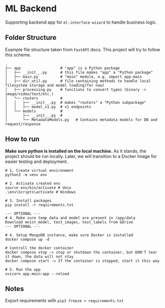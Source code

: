 # ML Backend
Supporting backend app for `ml-interface-wizard` to handle business logic.


## Folder Structure
Example file structure taken from `FastAPI` docs. This project will try to follow this scheme. 

```
.
├── app                  # "app" is a Python package
│   ├── __init__.py      # this file makes "app" a "Python package"
│   ├── main.py          # "main" module, e.g. import app.main
│   ├── dir_util.py      # file containing methods to handle local filesystem storage and model loading(for now)
│   ├── processing.py    # functions to convert types (binary -> image/video/text/etc.)
│   └── routers          # 
│   │   ├── __init__.py  # makes "routers" a "Python subpackage"
│   │   ├── model_v1.py  # v1 endpoints
│   └── models           # 
│       ├── __init__.py  # 
│       └── MetadataModels.py   # Contains metadata models for DB and request/response 
```

## How to run
**Make sure python is installed on the local machine.**
As it stands, the project should be run locally. Later, we will transition to a Docker Image for easier testing and deployment.

```
# 1. Create virtual environment
python3 -m venv env

# 2. Activate created env
source env/bin/activate # Unix
.\env\Scripts\activate # Windows

# 3. Install packages
pip install -r requirements.txt

--- OPTIONAL ---
# 4. Make sure temp data and model are present in /app/data
Download mnist_model, test_images, test_labels from GDrive
--- OPTIONAL ---

# 4. Setup MongoDB instance, make sure Docker is installed
docker compose up -d

# Controll the docker container
docker compose stop -> stop or shutdown the container, but DON'T tear it down, the data will not stay
docker compose start -> If the container is stopped, start it this way

# 5. Run the app
uvicorn app.main:app --reload
```

## Notes
Export requirements with `pip3 freeze > requirements.txt`